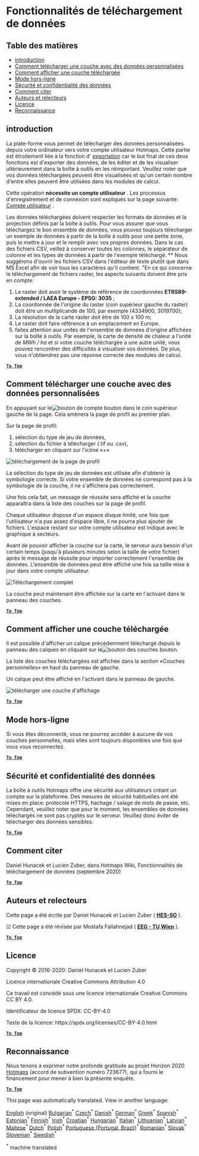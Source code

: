 <h1><a class="anchor" id="data-upload-functionalities" href="#data-upload-functionalities"><i class="fa fa-link"></i></a>Fonctionnalités de téléchargement de données</h1><h2><a class="anchor" id="table-of-contents" href="#table-of-contents"><i class="fa fa-link"></i></a> Table des matières</h2><ul><li> <a href="#introduction">introduction</a></li><li> <a href="#how-to-upload-a-layer-with-custom-data">Comment télécharger une couche avec des données personnalisées</a></li><li> <a href="#how-to-display-an-uploaded-layer">Comment afficher une couche téléchargée</a></li><li> <a href="#offline-mode">Mode hors-ligne</a></li><li> <a href="#data-security-and-privacy">Sécurité et confidentialité des données</a></li><li> <a href="#how-to-cite">Comment citer</a></li><li> <a href="#authors-and-reviewers">Auteurs et relecteurs</a></li><li> <a href="#license">Licence</a></li><li> <a href="#acknowledgement">Reconnaissance</a></li></ul><h2><a class="anchor" id="introduction" href="#introduction"><i class="fa fa-link"></i></a> introduction</h2><p> La plate-forme vous permet de télécharger des données personnalisées depuis votre ordinateur vers votre compte utilisateur Hotmaps. Cette partie est étroitement liée à la fonction d&#39; <a href="Data-export-functionalities">exportation</a> car le but final de ces deux fonctions est d&#39;exporter des données, de les éditer et de les visualiser ultérieurement dans la boîte à outils en les réimportant. Veuillez noter que vos données téléchargées peuvent être visualisées et qu&#39;un certain nombre d&#39;entre elles peuvent être utilisées dans les modules de calcul.</p><p> Cette opération <strong>nécessite un compte utilisateur</strong> . Les processus d&#39;enregistrement et de connexion sont expliqués sur la page suivante: <a href="Introduction-to-user-interface#Connect">Compte utilisateur</a> .</p><p> Les données téléchargées doivent respecter les formats de données et la projection définis par la boîte à outils. Pour vous assurer que vous téléchargez le bon ensemble de données, vous pouvez toujours télécharger un exemple de données à partir de la boîte à outils pour une petite zone, puis le mettre à jour et le remplir avec vos propres données. Dans le cas des fichiers CSV, veillez à conserver toutes les colonnes, le séparateur de colonne et les types de données à partir de l&#39;exemple téléchargé. ** Nous suggérons d&#39;ouvrir les fichiers CSV dans l&#39;éditeur de texte plutôt que dans MS Excel afin de voir tous les caractères qu&#39;il contient. &quot;En ce qui concerne le téléchargement de fichiers raster, les aspects suivants doivent être pris en compte:</p><ol><li> Le raster doit avoir le système de référence de coordonnées <strong>ETRS89-extended / LAEA Europe - EPSG: 3035</strong> ;</li><li> La coordonnée de l&#39;origine du raster (coin supérieur gauche du raster) doit être un multiplicande de 100, par exemple (4334900, 3019700);</li><li> La résolution de la carte raster doit être de 100 x 100 m;</li><li> Le raster doit faire référence à un emplacement en Europe.</li><li> faites attention aux unités de l&#39;ensemble de données d&#39;origine affichées sur la boîte à outils. Par exemple, la carte de densité de chaleur a l&#39;unité de <em>MWh / ha</em> et si votre couche téléchargée a une autre unité, vous pouvez rencontrer des difficultés à visualiser vos données. De plus, vous n&#39;obtiendrez pas une réponse correcte des modules de calcul.</li></ol><p> <a href="#table-of-contents"><strong><code>To Top</code></strong></a></p><h2><a class="anchor" id="how-to-upload-a-layer-with-custom-data" href="#how-to-upload-a-layer-with-custom-data"><i class="fa fa-link"></i></a> Comment télécharger une couche avec des données personnalisées</h2><p> En appuyant sur le<img alt="bouton de compte" src="../images/account-btn.png"/> bouton dans le coin supérieur gauche de la page. Cela amènera la page de profil au premier plan.</p><p> Sur la page de profil:</p><ol><li> sélection du type de jeu de données,</li><li> sélection du fichier à télécharger (.tif ou .csv),</li><li> télécharger en cliquant sur l&#39;icône «+»</li></ol><img alt="téléchargement de la page de profil" src="../images/profile-upload.png"/><p> La sélection du type de jeu de données est utilisée afin d&#39;obtenir la symbologie correcte. Si votre ensemble de données ne correspond pas à la symbologie de la couche, il ne s&#39;affichera pas correctement.</p><p> Une fois cela fait, un message de réussite sera affiché et la couche apparaîtra dans la liste des couches sur la page de profil.</p><p> Chaque utilisateur dispose d&#39;un espace disque limité, une fois que l&#39;utilisateur n&#39;a pas assez d&#39;espace libre, il ne pourra plus ajouter de fichiers. L&#39;espace restant sur votre compte utilisateur est indiqué avec le graphique à secteurs.</p><p> Avant de pouvoir afficher la couche sur la carte, le serveur aura besoin d&#39;un certain temps (jusqu&#39;à plusieurs minutes selon la taille de votre fichier) après le message de réussite pour importer correctement l&#39;ensemble de données. L&#39;ensemble de données peut être affiché une fois sa taille mise à jour dans votre compte utilisateur.</p><img alt="Téléchargement complet" src="../images/upload_complete.png"/><p> La couche peut maintenant être affichée sur la carte en l&#39;activant dans le panneau des couches.</p><p> <a href="#table-of-contents"><strong><code>To Top</code></strong></a></p><h2><a class="anchor" id="how-to-display-an-uploaded-layer" href="#how-to-display-an-uploaded-layer"><i class="fa fa-link"></i></a> Comment afficher une couche téléchargée</h2><p> Il est possible d&#39;afficher un calque précédemment téléchargé depuis le panneau des calques en cliquant sur le<img alt="bouton des couches" src="../images/layers-btn.png"/> bouton.</p><p> La liste des couches téléchargées est affichée dans la section «Couches personnelles» en haut du panneau de gauche.</p><p> Un calque peut être affiché en l&#39;activant dans le panneau de gauche.</p><img alt="télécharger une couche d&#39;affichage" src="../images/upload-layers.png"/><p> <a href="#table-of-contents"><strong><code>To Top</code></strong></a></p><h2><a class="anchor" id="offline-mode" href="#offline-mode"><i class="fa fa-link"></i></a> Mode hors-ligne</h2><p> Si vous êtes déconnecté, vous ne pourrez accéder à aucune de vos couches personnelles, mais elles sont toujours disponibles une fois que vous vous reconnectez.</p><p> <a href="#table-of-contents"><strong><code>To Top</code></strong></a></p><h2><a class="anchor" id="data-security-and-privacy" href="#data-security-and-privacy"><i class="fa fa-link"></i></a> Sécurité et confidentialité des données</h2><p> La boîte à outils Hotmaps offre une sécurité aux utilisateurs créant un compte sur la plateforme. Des mesures de sécurité habituelles ont été mises en place: protocole HTTPS, hachage / salage de mots de passe, etc. Cependant, veuillez noter que pour le moment, les ensembles de données téléchargés ne sont pas cryptés sur le serveur. Veuillez donc éviter de télécharger des données sensibles.</p><p> <a href="#table-of-contents"><strong><code>To Top</code></strong></a></p><h2><a class="anchor" id="how-to-cite" href="#how-to-cite"><i class="fa fa-link"></i></a> Comment citer</h2><p> Daniel Hunacek et Lucien Zuber, dans Hotmaps Wiki, Fonctionnalités de téléchargement de données (septembre 2020)</p><p> <a href="#table-of-contents"><strong><code>To Top</code></strong></a></p><h2><a class="anchor" id="authors-and-reviewers" href="#authors-and-reviewers"><i class="fa fa-link"></i></a> Auteurs et relecteurs</h2><p> Cette page a été écrite par Daniel Hunacek et Lucien Zuber ( <strong><a href="https://www.hevs.ch">HES-SO</a></strong> ).</p><p> ☑ Cette page a été révisée par Mostafa Fallahnejad ( <strong><a href="https://eeg.tuwien.ac.at/">EEG - TU Wien</a></strong> ).</p><p> <a href="#table-of-contents"><strong><code>To Top</code></strong></a></p><h2><a class="anchor" id="license" href="#license"><i class="fa fa-link"></i></a> Licence</h2><p> Copyright © 2016-2020: Daniel Hunacek et Lucien Zuber</p><p> Licence internationale Creative Commons Attribution 4.0</p><p> Ce travail est concédé sous une licence internationale Creative Commons CC BY 4.0.</p><p> Identificateur de licence SPDX: CC-BY-4.0</p><p> Texte de la licence: https://spdx.org/licenses/CC-BY-4.0.html</p><p> <a href="#table-of-contents"><strong><code>To Top</code></strong></a></p><h2><a class="anchor" id="acknowledgement" href="#acknowledgement"><i class="fa fa-link"></i></a> Reconnaissance</h2><p> Nous tenons à exprimer notre profonde gratitude au projet Horizon 2020 <a href="https://www.hotmaps-project.eu">Hotmaps</a> (accord de subvention numéro 723677), qui a fourni le financement pour mener à bien la présente enquête.</p><p> <a href="#table-of-contents"><strong><code>To Top</code></strong></a></p>
<!--- THIS IS A SUPER UNIQUE IDENTIFIER -->

This page was automatically translated. View in another language:

[English](../en/Data-upload-functionalities) (original) [Bulgarian](../bg/Data-upload-functionalities)<sup>\*</sup> [Czech](../cs/Data-upload-functionalities)<sup>\*</sup> [Danish](../da/Data-upload-functionalities)<sup>\*</sup> [German](../de/Data-upload-functionalities)<sup>\*</sup> [Greek](../el/Data-upload-functionalities)<sup>\*</sup> [Spanish](../es/Data-upload-functionalities)<sup>\*</sup> [Estonian](../et/Data-upload-functionalities)<sup>\*</sup> [Finnish](../fi/Data-upload-functionalities)<sup>\*</sup>  [Irish](../ga/Data-upload-functionalities)<sup>\*</sup> [Croatian](../hr/Data-upload-functionalities)<sup>\*</sup> [Hungarian](../hu/Data-upload-functionalities)<sup>\*</sup> [Italian](../it/Data-upload-functionalities)<sup>\*</sup> [Lithuanian](../lt/Data-upload-functionalities)<sup>\*</sup> [Latvian](../lv/Data-upload-functionalities)<sup>\*</sup> [Maltese](../mt/Data-upload-functionalities)<sup>\*</sup> [Dutch](../nl/Data-upload-functionalities)<sup>\*</sup> [Polish](../pl/Data-upload-functionalities)<sup>\*</sup> [Portuguese (Portugal, Brazil)](../pt/Data-upload-functionalities)<sup>\*</sup> [Romanian](../ro/Data-upload-functionalities)<sup>\*</sup> [Slovak](../sk/Data-upload-functionalities)<sup>\*</sup> [Slovenian](../sl/Data-upload-functionalities)<sup>\*</sup> [Swedish](../sv/Data-upload-functionalities)<sup>\*</sup> 

<sup>\*</sup> machine translated
